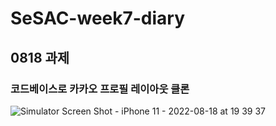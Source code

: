# SeSAC-week7-diary

## 0818 과제
### 코드베이스로 카카오 프로필 레이아웃 클론
![Simulator Screen Shot - iPhone 11 - 2022-08-18 at 19 39 37](https://user-images.githubusercontent.com/50474006/185376023-4b5a0521-1e59-43bc-86cd-d337733831a7.png)
